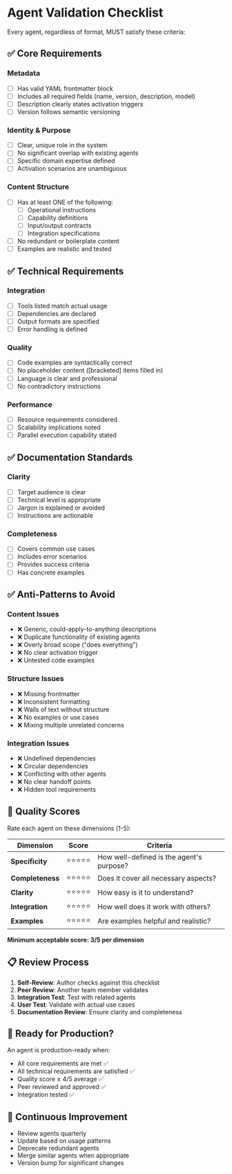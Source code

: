 # Agent Validation Checklist

Every agent, regardless of format, MUST satisfy these criteria:

## ✅ Core Requirements

### Metadata
- [ ] Has valid YAML frontmatter block
- [ ] Includes all required fields (name, version, description, model)
- [ ] Description clearly states activation triggers
- [ ] Version follows semantic versioning

### Identity & Purpose
- [ ] Clear, unique role in the system
- [ ] No significant overlap with existing agents
- [ ] Specific domain expertise defined
- [ ] Activation scenarios are unambiguous

### Content Structure
- [ ] Has at least ONE of the following:
  - [ ] Operational instructions
  - [ ] Capability definitions
  - [ ] Input/output contracts
  - [ ] Integration specifications
- [ ] No redundant or boilerplate content
- [ ] Examples are realistic and tested

## ✅ Technical Requirements

### Integration
- [ ] Tools listed match actual usage
- [ ] Dependencies are declared
- [ ] Output formats are specified
- [ ] Error handling is defined

### Quality
- [ ] Code examples are syntactically correct
- [ ] No placeholder content ([bracketed] items filled in)
- [ ] Language is clear and professional
- [ ] No contradictory instructions

### Performance
- [ ] Resource requirements considered
- [ ] Scalability implications noted
- [ ] Parallel execution capability stated

## ✅ Documentation Standards

### Clarity
- [ ] Target audience is clear
- [ ] Technical level is appropriate
- [ ] Jargon is explained or avoided
- [ ] Instructions are actionable

### Completeness
- [ ] Covers common use cases
- [ ] Includes error scenarios
- [ ] Provides success criteria
- [ ] Has concrete examples

## ✅ Anti-Patterns to Avoid

### Content Issues
- ❌ Generic, could-apply-to-anything descriptions
- ❌ Duplicate functionality of existing agents
- ❌ Overly broad scope ("does everything")
- ❌ No clear activation trigger
- ❌ Untested code examples

### Structure Issues
- ❌ Missing frontmatter
- ❌ Inconsistent formatting
- ❌ Walls of text without structure
- ❌ No examples or use cases
- ❌ Mixing multiple unrelated concerns

### Integration Issues
- ❌ Undefined dependencies
- ❌ Circular dependencies
- ❌ Conflicting with other agents
- ❌ No clear handoff points
- ❌ Hidden tool requirements

## 🎯 Quality Scores

Rate each agent on these dimensions (1-5):

| Dimension | Score | Criteria |
|-----------|-------|----------|
| **Specificity** | ⭐⭐⭐⭐⭐ | How well-defined is the agent's purpose? |
| **Completeness** | ⭐⭐⭐⭐⭐ | Does it cover all necessary aspects? |
| **Clarity** | ⭐⭐⭐⭐⭐ | How easy is it to understand? |
| **Integration** | ⭐⭐⭐⭐⭐ | How well does it work with others? |
| **Examples** | ⭐⭐⭐⭐⭐ | Are examples helpful and realistic? |

**Minimum acceptable score: 3/5 per dimension**

## 📋 Review Process

1. **Self-Review**: Author checks against this checklist
2. **Peer Review**: Another team member validates
3. **Integration Test**: Test with related agents
4. **User Test**: Validate with actual use cases
5. **Documentation Review**: Ensure clarity and completeness

## 🚀 Ready for Production?

An agent is production-ready when:
- All core requirements are met ✅
- All technical requirements are satisfied ✅
- Quality score ≥ 4/5 average ✅
- Peer reviewed and approved ✅
- Integration tested ✅

## 🔄 Continuous Improvement

- Review agents quarterly
- Update based on usage patterns
- Deprecate redundant agents
- Merge similar agents when appropriate
- Version bump for significant changes
